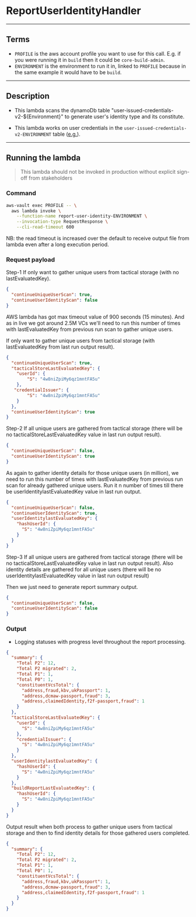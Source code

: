 # ReportUserIdentityHandler

---

## Terms

- `PROFILE` is the aws account profile you want to use for this call. E.g. if you were running it in `build` then it could be `core-build-admin`.
- `ENVIRONMENT` is the environment to run it in, linked to `PROFILE` because in the same example it would have to be `build`.

---

## Description

- This lambda scans the dynamoDb table "user-issued-credentials-v2-${Environment}" to generate user's identity type and its constitute.

- This lambda works on user credentials in the `user-issued-credentials-v2-ENVIRONMENT` table ([e.g.](https://eu-west-2.console.aws.amazon.com/dynamodbv2/home?region=eu-west-2#item-explorer?table=user-issued-credentials-v2-build)).

---

## Running the lambda

> This lambda should not be invoked in production without explicit sign-off from stakeholders

### Command

```bash
aws-vault exec PROFILE -- \
  aws lambda invoke \
    --function-name report-user-identity-ENVIRONMENT \
    --invocation-type RequestResponse \
    --cli-read-timeout 600
```

NB: the read timeout is increased over the default to receive output file from lambda even after a long execution period.

### Request payload
Step-1 If only want to gather unique users from tactical storage (with no lastEvaluatedKey).
```json
{
  "continueUniqueUserScan": true,
  "continueUserIdentityScan": false
}
```
AWS lambda has got max timeout value of 900 seconds (15 minutes). And as in live we got around 2.5M VCs we'll need
to run this number of times with lastEvaluatedKey from previous run scan to gather unique users.

If only want to gather unique users from tactical storage (with lastEvaluatedKey from last run output result).
```json
{
  "continueUniqueUserScan": true,
  "tacticalStoreLastEvaluatedKey": {
    "userId": {
        "S": "4w8niZpiMy6qz1mntFA5u"
    },
   "credentialIssuer": {
        "S": "4w8niZpiMy6qz1mntFA5u"
    }
  },
  "continueUserIdentityScan": true
}
```
Step-2 If all unique users are gathered from tactical storage (there will be no tacticalStoreLastEvaluatedKey value in last run output result).
```json
{
  "continueUniqueUserScan": false,
  "continueUserIdentityScan": true
}
```
As again to gather identity details for those unique users (in million), we need to run this number of times with lastEvaluatedKey
from previous run scan for already gathered unique users. Run it n number of times till there be userIdentitylastEvaluatedKey
value in last run output.
```json
{
  "continueUniqueUserScan": false,
  "continueUserIdentityScan": true,
  "userIdentitylastEvaluatedKey": {
    "hashUserId": {
      "S": "4w8niZpiMy6qz1mntFA5u"
    }
  }
}
```
Step-3 If all unique users are gathered from tactical storage (there will be no tacticalStoreLastEvaluatedKey value in last run output result).
Also identity details are gathered for all unique users (there will be no userIdentitylastEvaluatedKey value in last run output result)

Then we just need to generate report summary output.
```json
{
  "continueUniqueUserScan": false,
  "continueUserIdentityScan": false
}
```

### Output

- Logging statuses with progress level throughout the report processing.

```json
{
  "summary": {
    "Total P2": 12,
    "Total P2 migrated": 2,
    "Total P1": 1,
    "Total P0": 1,
    "constituentVcsTotal": {
      "address,fraud,kbv,ukPassport": 1,
      "address,dcmaw-passport,fraud": 3,
      "address,claimedIdentity,f2f-passport,fraud": 1
    }
  },
  "tacticalStoreLastEvaluatedKey": {
    "userId": {
      "S": "4w8niZpiMy6qz1mntFA5u"
    },
    "credentialIssuer": {
      "S": "4w8niZpiMy6qz1mntFA5u"
    }
  },
  "userIdentitylastEvaluatedKey": {
    "hashUserId": {
      "S": "4w8niZpiMy6qz1mntFA5u"
    }
  },
  "buildReportLastEvaluatedKey": {
    "hashUserId": {
      "S": "4w8niZpiMy6qz1mntFA5u"
    }
  }
}
```
Output result when both process to gather unique users from tactical storage and then to find identity
details for those gathered users completed.
```json
{
  "summary": {
    "Total P2": 12,
    "Total P2 migrated": 2,
    "Total P1": 1,
    "Total P0": 1,
    "constituentVcsTotal": {
      "address,fraud,kbv,ukPassport": 1,
      "address,dcmaw-passport,fraud": 3,
      "address,claimedIdentity,f2f-passport,fraud": 1
    }
  }
}
```
